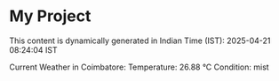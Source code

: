 # My Project

This content is dynamically generated in Indian Time (IST): 2025-04-21 08:24:04 IST


Current Weather in Coimbatore:
Temperature: 26.88 °C
Condition: mist
